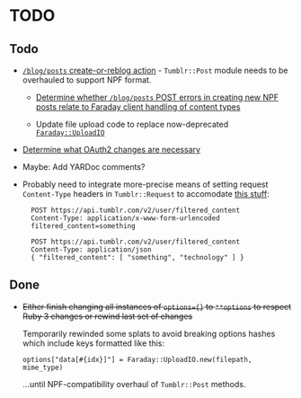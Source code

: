 # TODO

## Todo

- [`/blog/posts` create-or-reblog action](https://github.com/tumblr/docs/blob/master/api.md#posts---createreblog-a-post-neue-post-format) - `Tumblr::Post` module needs to be overhauled to support NPF format.

    - [Determine whether `/blog/posts` POST errors in creating new NPF posts relate to Faraday client handling of content types](https://github.com/tumblr/docs/blob/master/api.md#request-content-types)

    - Update file upload code to replace now-deprecated [`Faraday::UploadIO`](https://github.com/lostisland/faraday/discussions/1358)

- [Determine what OAuth2 changes are necessary](https://github.com/tumblr/docs/blob/master/api.md#oauth2-authorization)

- Maybe: Add YARDoc comments?

- Probably need to integrate more-precise means of setting request `Content-Type` headers in `Tumblr::Request` to accomodate [this stuff](https://github.com/tumblr/docs/blob/master/api.md#userfiltered_content---content-filtering):

        POST https://api.tumblr.com/v2/user/filtered_content
        Content-Type: application/x-www-form-urlencoded
        filtered_content=something

        POST https://api.tumblr.com/v2/user/filtered_content
        Content-Type: application/json
        { "filtered_content": [ "something", "technology" ] }


## Done

- <del>Either finish changing all instances of `options={}` to `**options` to respect Ruby 3 changes or rewind last set of changes</del>
    
    Temporarily rewinded some splats to avoid breaking options hashes which include keys formatted like this:

    `options["data[#{idx}]"] = Faraday::UploadIO.new(filepath, mime_type)`

    ...until NPF-compatibility overhaul of `Tumblr::Post` methods.